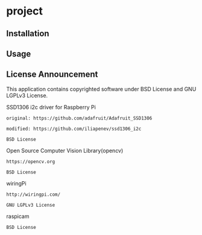 # project

## Installation

## Usage

## License Announcement

This application contains copyrighted software under BSD License and GNU LGPLv3 License.

SSD1306 i2c driver for Raspberry Pi

	original: https://github.com/adafruit/Adafruit_SSD1306

	modified: https://github.com/iliapenev/ssd1306_i2c

	BSD License

Open Source Computer Vision Library(opencv)

	https://opencv.org

	BSD License

wiringPi

	http://wiringpi.com/

	GNU LGPLv3 License

raspicam

	BSD License
